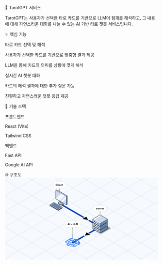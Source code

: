🔮 TarotGPT 서비스

TarotGPT는 사용자가 선택한 타로 카드를 기반으로 LLM이 점괘를 해석하고, 그 내용에 대해 자연스러운 대화를 나눌 수 있는 AI 기반 타로 챗봇 서비스입니다.

✨ 핵심 기능

타로 카드 선택 및 해석

사용자가 선택한 카드를 기반으로 맞춤형 결과 제공

LLM을 통해 카드의 의미를 상황에 맞게 해석

실시간 AI 챗봇 대화

카드의 해석 결과에 대한 추가 질문 가능

친절하고 자연스러운 챗봇 응답 제공

🚀 기술 스택

프론트엔드

React (Vite)

Tailwind CSS

백엔드

Fast API

Google AI API

🌐 구조도
![alt text](image.png)
